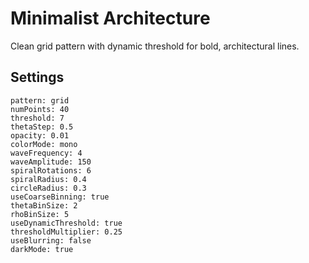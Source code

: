 # Minimalist Architecture

Clean grid pattern with dynamic threshold for bold, architectural lines.

## Settings

```
pattern: grid
numPoints: 40
threshold: 7
thetaStep: 0.5
opacity: 0.01
colorMode: mono
waveFrequency: 4
waveAmplitude: 150
spiralRotations: 6
spiralRadius: 0.4
circleRadius: 0.3
useCoarseBinning: true
thetaBinSize: 2
rhoBinSize: 5
useDynamicThreshold: true
thresholdMultiplier: 0.25
useBlurring: false
darkMode: true
```
